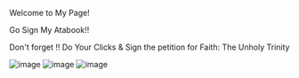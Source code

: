 Welcome to My Page!


Go Sign My Atabook!!

Don't forget !!
Do Your Clicks & Sign the petition for Faith: The Unholy Trinity 

![image](https://github.com/user-attachments/assets/b3019b4c-89a2-4168-8a78-767c8d43c905) ![image](https://github.com/user-attachments/assets/b678c5a4-8f1f-4b48-bb81-972dee1f3da8) ![image](https://github.com/user-attachments/assets/a5f7e094-8253-4e08-87dc-9d206367163d)



